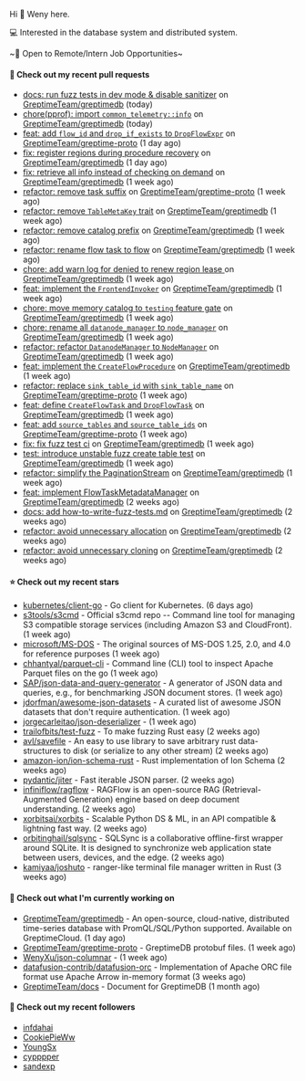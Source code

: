 Hi 👋 Weny here.

💻 Interested in the database system and distributed system.

~🍺 Open to Remote/Intern Job Opportunities~

#### 🔨 Check out my recent pull requests

- [docs: run fuzz tests in dev mode &amp; disable sanitizer](https://github.com/GreptimeTeam/greptimedb/pull/3871) on [GreptimeTeam/greptimedb](https://github.com/GreptimeTeam/greptimedb) (today)
- [chore(pprof): import `common_telemetry::info`](https://github.com/GreptimeTeam/greptimedb/pull/3870) on [GreptimeTeam/greptimedb](https://github.com/GreptimeTeam/greptimedb) (today)
- [feat: add `flow_id` and `drop_if_exists` to `DropFlowExpr`](https://github.com/GreptimeTeam/greptime-proto/pull/164) on [GreptimeTeam/greptime-proto](https://github.com/GreptimeTeam/greptime-proto) (1 day ago)
- [fix: register regions during procedure recovery](https://github.com/GreptimeTeam/greptimedb/pull/3859) on [GreptimeTeam/greptimedb](https://github.com/GreptimeTeam/greptimedb) (1 day ago)
- [fix: retrieve all info instead of checking on demand](https://github.com/GreptimeTeam/greptimedb/pull/3846) on [GreptimeTeam/greptimedb](https://github.com/GreptimeTeam/greptimedb) (1 week ago)
- [refactor: remove task suffix](https://github.com/GreptimeTeam/greptime-proto/pull/162) on [GreptimeTeam/greptime-proto](https://github.com/GreptimeTeam/greptime-proto) (1 week ago)
- [refactor: remove `TableMetaKey` trait](https://github.com/GreptimeTeam/greptimedb/pull/3837) on [GreptimeTeam/greptimedb](https://github.com/GreptimeTeam/greptimedb) (1 week ago)
- [refactor: remove catalog prefix](https://github.com/GreptimeTeam/greptimedb/pull/3835) on [GreptimeTeam/greptimedb](https://github.com/GreptimeTeam/greptimedb) (1 week ago)
- [refactor: rename flow task to flow](https://github.com/GreptimeTeam/greptimedb/pull/3833) on [GreptimeTeam/greptimedb](https://github.com/GreptimeTeam/greptimedb) (1 week ago)
- [chore: add warn log for denied to renew region lease ](https://github.com/GreptimeTeam/greptimedb/pull/3827) on [GreptimeTeam/greptimedb](https://github.com/GreptimeTeam/greptimedb) (1 week ago)
- [feat: implement the `FrontendInvoker`](https://github.com/GreptimeTeam/greptimedb/pull/3824) on [GreptimeTeam/greptimedb](https://github.com/GreptimeTeam/greptimedb) (1 week ago)
- [chore: move memory catalog to `testing` feature gate](https://github.com/GreptimeTeam/greptimedb/pull/3822) on [GreptimeTeam/greptimedb](https://github.com/GreptimeTeam/greptimedb) (1 week ago)
- [chore: rename all `datanode_manager` to `node_manager`](https://github.com/GreptimeTeam/greptimedb/pull/3813) on [GreptimeTeam/greptimedb](https://github.com/GreptimeTeam/greptimedb) (1 week ago)
- [refactor: refactor `DatanodeManager` to `NodeManager`](https://github.com/GreptimeTeam/greptimedb/pull/3811) on [GreptimeTeam/greptimedb](https://github.com/GreptimeTeam/greptimedb) (1 week ago)
- [feat: implement the `CreateFlowProcedure`](https://github.com/GreptimeTeam/greptimedb/pull/3810) on [GreptimeTeam/greptimedb](https://github.com/GreptimeTeam/greptimedb) (1 week ago)
- [refactor: replace `sink_table_id` with `sink_table_name`](https://github.com/GreptimeTeam/greptime-proto/pull/153) on [GreptimeTeam/greptime-proto](https://github.com/GreptimeTeam/greptime-proto) (1 week ago)
- [feat: define `CreateFlowTask` and `DropFlowTask`](https://github.com/GreptimeTeam/greptimedb/pull/3801) on [GreptimeTeam/greptimedb](https://github.com/GreptimeTeam/greptimedb) (1 week ago)
- [feat: add `source_tables` and `source_table_ids`](https://github.com/GreptimeTeam/greptime-proto/pull/151) on [GreptimeTeam/greptime-proto](https://github.com/GreptimeTeam/greptime-proto) (1 week ago)
- [fix: fix fuzz test ci](https://github.com/GreptimeTeam/greptimedb/pull/3795) on [GreptimeTeam/greptimedb](https://github.com/GreptimeTeam/greptimedb) (1 week ago)
- [test: introduce unstable fuzz create table test](https://github.com/GreptimeTeam/greptimedb/pull/3788) on [GreptimeTeam/greptimedb](https://github.com/GreptimeTeam/greptimedb) (1 week ago)
- [refactor: simplify the PaginationStream](https://github.com/GreptimeTeam/greptimedb/pull/3787) on [GreptimeTeam/greptimedb](https://github.com/GreptimeTeam/greptimedb) (1 week ago)
- [feat: implement FlowTaskMetadataManager](https://github.com/GreptimeTeam/greptimedb/pull/3766) on [GreptimeTeam/greptimedb](https://github.com/GreptimeTeam/greptimedb) (2 weeks ago)
- [docs: add how-to-write-fuzz-tests.md](https://github.com/GreptimeTeam/greptimedb/pull/3763) on [GreptimeTeam/greptimedb](https://github.com/GreptimeTeam/greptimedb) (2 weeks ago)
- [refactor: avoid unnecessary allocation](https://github.com/GreptimeTeam/greptimedb/pull/3747) on [GreptimeTeam/greptimedb](https://github.com/GreptimeTeam/greptimedb) (2 weeks ago)
- [refactor: avoid unnecessary cloning](https://github.com/GreptimeTeam/greptimedb/pull/3734) on [GreptimeTeam/greptimedb](https://github.com/GreptimeTeam/greptimedb) (2 weeks ago)

#### ⭐ Check out my recent stars

- [kubernetes/client-go](https://github.com/kubernetes/client-go) - Go client for Kubernetes. (6 days ago)
- [s3tools/s3cmd](https://github.com/s3tools/s3cmd) - Official s3cmd repo -- Command line tool for managing S3 compatible storage services (including Amazon S3 and CloudFront). (1 week ago)
- [microsoft/MS-DOS](https://github.com/microsoft/MS-DOS) - The original sources of MS-DOS 1.25, 2.0, and 4.0 for reference purposes (1 week ago)
- [chhantyal/parquet-cli](https://github.com/chhantyal/parquet-cli) - Command line (CLI) tool to inspect Apache Parquet files on the go (1 week ago)
- [SAP/json-data-and-query-generator](https://github.com/SAP/json-data-and-query-generator) - A generator of JSON data and queries, e.g., for benchmarking JSON document stores. (1 week ago)
- [jdorfman/awesome-json-datasets](https://github.com/jdorfman/awesome-json-datasets) - A curated list of awesome JSON datasets that don&#39;t require authentication. (1 week ago)
- [jorgecarleitao/json-deserializer](https://github.com/jorgecarleitao/json-deserializer) -  (1 week ago)
- [trailofbits/test-fuzz](https://github.com/trailofbits/test-fuzz) - To make fuzzing Rust easy (2 weeks ago)
- [avl/savefile](https://github.com/avl/savefile) - An easy to use library to save arbitrary rust data-structures to disk (or serialize to any other stream) (2 weeks ago)
- [amazon-ion/ion-schema-rust](https://github.com/amazon-ion/ion-schema-rust) - Rust implementation of Ion Schema (2 weeks ago)
- [pydantic/jiter](https://github.com/pydantic/jiter) - Fast iterable JSON parser. (2 weeks ago)
- [infiniflow/ragflow](https://github.com/infiniflow/ragflow) - RAGFlow is an open-source RAG (Retrieval-Augmented Generation) engine based on deep document understanding. (2 weeks ago)
- [xorbitsai/xorbits](https://github.com/xorbitsai/xorbits) - Scalable Python DS &amp; ML, in an API compatible &amp; lightning fast way. (2 weeks ago)
- [orbitinghail/sqlsync](https://github.com/orbitinghail/sqlsync) - SQLSync is a collaborative offline-first wrapper around SQLite. It is designed to synchronize web application state between users, devices, and the edge. (2 weeks ago)
- [kamiyaa/joshuto](https://github.com/kamiyaa/joshuto) - ranger-like terminal file manager written in Rust (3 weeks ago)

#### 👷 Check out what I'm currently working on

- [GreptimeTeam/greptimedb](https://github.com/GreptimeTeam/greptimedb) - An open-source, cloud-native, distributed time-series database with PromQL/SQL/Python supported. Available on GreptimeCloud. (1 day ago)
- [GreptimeTeam/greptime-proto](https://github.com/GreptimeTeam/greptime-proto) - GreptimeDB protobuf files. (1 week ago)
- [WenyXu/json-columnar](https://github.com/WenyXu/json-columnar) -  (1 week ago)
- [datafusion-contrib/datafusion-orc](https://github.com/datafusion-contrib/datafusion-orc) - Implementation of Apache ORC file format use Apache Arrow in-memory format (3 weeks ago)
- [GreptimeTeam/docs](https://github.com/GreptimeTeam/docs) - Document for GreptimeDB (1 month ago)

#### 👯 Check out my recent followers

- [infdahai](https://github.com/infdahai)
- [CookiePieWw](https://github.com/CookiePieWw)
- [YoungSx](https://github.com/YoungSx)
- [cypppper](https://github.com/cypppper)
- [sandexp](https://github.com/sandexp)


